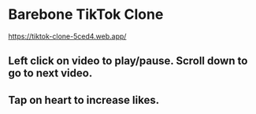 # Barebone TikTok Clone
https://tiktok-clone-5ced4.web.app/

## Left click on video to play/pause. Scroll down to go to next video. 
## Tap on heart to increase likes. 
